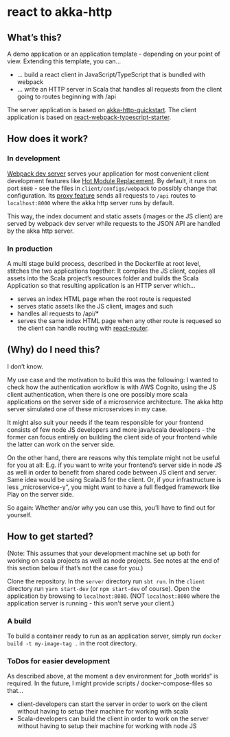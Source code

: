 # react to akka-http

## What’s this?

A demo application or an application template - depending on your point of view. Extending this template, you can…

* … build a react client in JavaScript/TypeScript that is bundled with webpack
* … write an HTTP server in Scala that handles all requests from the client going to routes beginning with /api

The server application is based on [akka-http-quickstart](https://github.com/akka/akka-http-quickstart-scala.g8). The client application is based on [react-webpack-typescript-starter](https://github.com/vikpe/react-webpack-typescript-starter).

## How does it work?

### In development

[Webpack dev server](https://webpack.js.org/configuration/dev-server/) serves your application for most convenient client development features like [Hot Module Replacement](https://webpack.js.org/concepts/hot-module-replacement/). By default, it runs on port `8080` - see the files in `client/configs/webpack` to possibly change that configuration. Its [proxy feature](https://webpack.js.org/configuration/dev-server/#devserverproxy) sends all requests to `/api` routes to `localhost:8000` where the akka http server runs by default.

This way, the index document and static assets (images or the JS client) are served by webpack dev server while requests to the JSON API are handled by the akka http server.

### In production

A multi stage build process, described in the Dockerfile at root level, stitches the two applications together: It compiles the JS client, copies all assets into the Scala project’s resources folder and builds the Scala Application so that resulting application is an HTTP server which…
* serves an index HTML page when the root route is requested
* serves static assets like the JS client, images and such
* handles all requests to /api/*
* serves the same index HTML page when any other route is requesed so the client can handle routing with [react-router](https://github.com/ReactTraining/react-router).

## (Why) do I need this?

I don’t know.

My use case and the motivation to build this was the following: I wanted to check how the authentication workflow is with AWS Cognito, using the JS client authentication, when there is one ore possibly more scala applications on the server side of a microservice architecture. The akka http server simulated one of these microservices in my case.

It might also suit your needs if the team responsible for your frontend consists of few node JS developers and more java/scala developers - the former can focus entirely on building the client side of your frontend while the latter can work on the server side.

On the other hand, there are reasons why this template might not be useful for you at all: E.g. if you want to write your frontend’s server side in node JS as well in order to benefit from shared code between JS client and server. Same idea would be using ScalaJS for the client. Or, if your infrastructure is less „microservice-y“, you might want to have a full fledged framework like Play on the server side.

So again: Whether and/or why you can use this, you’ll have to find out for yourself.

## How to get started?

(Note: This assumes that your development machine set up both for working on scala projects as well as node projects. See notes at the end of this section below if that’s not the case for you.)

Clone the repository. In the `server` directory run `sbt run`. In the `client` directory run `yarn start-dev` (or `npm start-dev` of course). Open the application by browsing to `localhost:8080`. (NOT `localhost:8000` where the application server is running - this won't serve your client.)


### A build
To build a container ready to run as an application server, simply run `docker build -t my-image-tag .` in the root directory.

### ToDos for easier development

As described above, at the moment a dev environment for „both worlds“ is required. In the future, I might provide scripts / docker-compose-files so that…
* client-developers can start the server in order to work on the client without having to setup their machine for working with scala
* Scala-developers can build the client in order to work on the server without having to setup their machine for working with node JS
